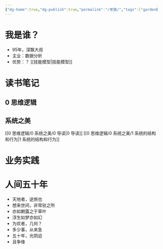 ```yaml
---
{"dg-home":true,"dg-publish":true,"permalink":"/老狼/","tags":["gardenEntry"],"dgPassFrontmatter":true,"noteIcon":"","created":"2023-09-23T07:51:56.061+08:00","updated":"2023-09-24T10:55:53.846+08:00"}
---
```



# 我是谁？

- 95年，深飘大叔
- 主业：数据分析
- 优势：？
[[技能模型\|技能模型]]

# 读书笔记

## 0 思维逻辑
## 系统之美

[[0 思维逻辑/0 系统之美/0 导读\|0 导读]]
[[0 思维逻辑/0 系统之美/1 系统的结构和行为\|1 系统的结构和行为]]

# 业务实践


# 人间五十年

- 天地者，逆旅也
- 想来世间，非常驻之所
- 亦如朝露之于草叶
- 浮生如梦亦如幻
- 为欢者，几何？
- 多少事，从来急
- 五十年，光阴迫
- 且争锋
